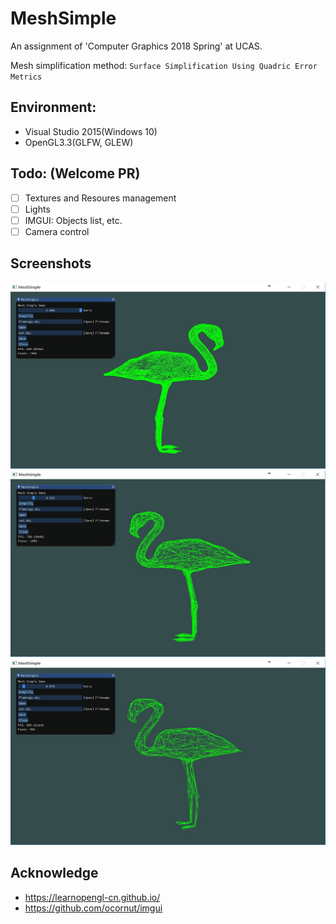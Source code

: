 # MeshSimple
An assignment of 'Computer Graphics 2018 Spring' at UCAS.

Mesh simplification method: `Surface Simplification Using Quadric Error Metrics`

## Environment:

+ Visual Studio 2015(Windows 10)
+ OpenGL3.3(GLFW, GLEW)

## Todo: (Welcome PR)

- [ ] Textures and Resoures management
- [ ] Lights
- [ ] IMGUI: Objects list, etc.
- [ ] Camera control

## Screenshots

![](screenshots/flamingo.jpg)
![](screenshots/flamingo-0.2.jpg)
![](screenshots/flamingo-0.07.jpg)

## Acknowledge
+ https://learnopengl-cn.github.io/
+ https://github.com/ocornut/imgui
